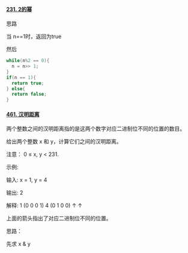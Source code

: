 #### [231. 2的幂](https://leetcode-cn.com/problems/power-of-two/)

思路

当 n==1时，返回为true

然后

```java
while(n%2 == 0){
  n = n>> 1;
}
if(n == 1){
  return true;
} else{
  return false;
}
```



#### [461. 汉明距离](https://leetcode-cn.com/problems/hamming-distance/)

两个整数之间的汉明距离指的是这两个数字对应二进制位不同的位置的数目。

给出两个整数 x 和 y，计算它们之间的汉明距离。

注意：
0 ≤ x, y < 231.

示例:

输入: x = 1, y = 4

输出: 2

解释:
1   (0 0 0 1)
4   (0 1 0 0)
       ↑   ↑

上面的箭头指出了对应二进制位不同的位置。



思路：

先求 x & y